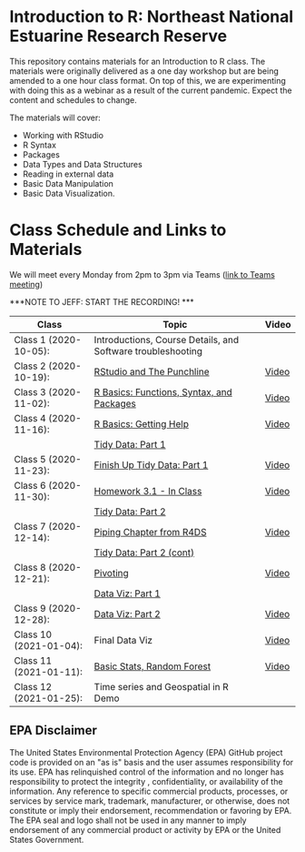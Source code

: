 # Introduction to R: Northeast National Estuarine Research Reserve

This repository contains materials for an Introduction to R class.  The materials were originally delivered as a one day workshop but are being amended to a one hour class format.  On top of this, we are experimenting with doing this as a webinar as a result of the current pandemic.  Expect the content and schedules to change.

The materials will cover:

- Working with RStudio
- R Syntax
- Packages
- Data Types and Data Structures
- Reading in external data
- Basic Data Manipulation
- Basic Data Visualization.

# Class Schedule and Links to Materials
We will meet every Monday from 2pm to 3pm via Teams ([link to Teams meeting](https://teams.microsoft.com/l/meetup-join/19%3ameeting_N2I1N2U4OWYtMWM1MC00MjRhLWFlNWQtMjQzMzc1MmEyOTI4%40thread.v2/0?context=%7b%22Tid%22%3a%2288b378b3-6748-4867-acf9-76aacbeca6a7%22%2c%22Oid%22%3a%2290904e2a-aa82-465e-9922-afce4bc6d524%22%7d)) 

***NOTE TO JEFF:  START THE RECORDING! ***

|Class                      |Topic                                             |Video |
|---------------------------|--------------------------------------------------|------| 
|Class 1 (2020-10-05):      |Introductions, Course Details, and Software troubleshooting||      
|Class 2 (2020-10-19):      |[RStudio and The Punchline](lessons/01_rstudio.md)| [Video](https://youtu.be/Nvqtjt73k3g)|
|Class 3 (2020-11-02):      |[R Basics: Functions, Syntax, and Packages](lessons/02_r_basics.md)| [Video](https://youtu.be/DjQMiTpWLto)|
|Class 4 (2020-11-16):      |[R Basics: Getting Help](lessons/02_r_basics.md#getting-help)| [Video](https://youtu.be/NGe85RBug8s)|
|                           |[Tidy Data: Part 1](lessons/03_tidy_data_in_r_1.md)||
|Class 5 (2020-11-23):      |[Finish Up Tidy Data: Part 1](lessons/03_tidy_data_in_r_1.md)| [Video](https://youtu.be/y_gMptkUutI)|
|Class 6 (2020-11-30):      |[Homework 3.1 - In Class](lessons/03_tidy_data_in_r_1.md#homework-31)| [Video](https://youtu.be/TZZ06Gl3UGA)|
|                           |[Tidy Data: Part 2](lessons/03_tidy_data_in_r_2.md)||
|Class 7 (2020-12-14):      |[Piping Chapter from R4DS](https://r4ds.had.co.nz/pipes.html)|[Video](https://youtu.be/pFHvLWmdwsE)|
|                           |[Tidy Data: Part 2 (cont)](lessons/03_tidy_data_in_r_2.md#mutate)||
|Class 8 (2020-12-21):      |[Pivoting](lessons/03_tidy_data_in_r_2.md#pivoting)|[Video](https://youtu.be/p6zagbAVT_4)|
|                           |[Data Viz: Part 1](lessons/04_data_viz_with_ggplot2.md)||
|Class 9 (2020-12-28):      |[Data Viz: Part 2](lessons/04_data_viz_with_ggplot2.md)|[Video](https://youtu.be/frioFdn9apQ)|
|Class 10 (2021-01-04):     |Final Data Viz|[Video](https://youtu.be/LKkjgmO4DbI)|
|Class 11 (2021-01-11):     |[Basic Stats, Random Forest](lessons/06_basic_stats.md)|[Video](https://youtu.be/RtAc19en8Sg)|
|Class 12 (2021-01-25):     |Time series and Geospatial in R Demo||

## EPA Disclaimer
The United States Environmental Protection Agency (EPA) GitHub project code is provided on an "as is" basis and the user assumes responsibility for its use. EPA has relinquished control of the information and no longer has responsibility to protect the integrity , confidentiality, or availability of the information. Any reference to specific commercial products, processes, or services by service mark, trademark, manufacturer, or otherwise, does not constitute or imply their endorsement, recommendation or favoring by EPA. The EPA seal and logo shall not be used in any manner to imply endorsement of any commercial product or activity by EPA or the United States Government.